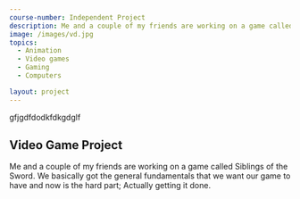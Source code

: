 ```yaml
---
course-number: Independent Project
description: Me and a couple of my friends are working on a game called Siblings of the Sword. We basically got the general fundamentals that we want our game to have and now is the hard part; Actually getting it done.
image: /images/vd.jpg
topics:
  - Animation
  - Video games
  - Gaming
  - Computers

layout: project
---
```

gfjgdfdodkfdkgdglf

## Video Game Project

Me and a couple of my friends are working on a game called Siblings of the Sword. We basically got the general fundamentals that we want our game to have and now is the hard part; Actually getting it done.
